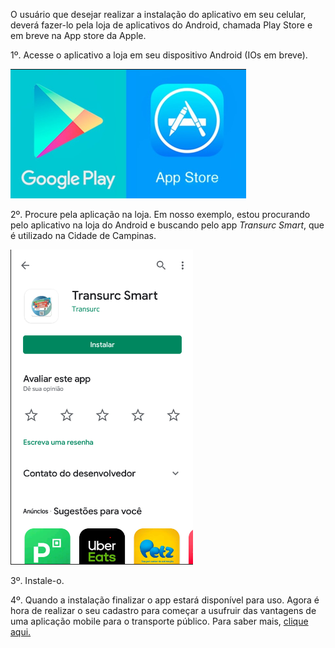 O usuário que desejar realizar a instalação do aplicativo em seu celular, deverá fazer-lo pela loja de aplicativos do Android, chamada Play Store e em breve na App store da Apple.

1º. Acesse o aplicativo a loja em seu dispositivo Android (IOs em breve).

![image.png](/.attachments/image-98f45cbf-fb1c-496c-baba-93722cffe150.png)


2º. Procure pela aplicação na loja. Em nosso exemplo, estou procurando pelo aplicativo na loja do Android e buscando pelo app _Transurc Smart_, que é utilizado na Cidade de Campinas.

![image.png](/.attachments/image-6a3d4a6e-26e0-4bc6-b174-53aadbfa21b3.png)


3º. Instale-o.

4º. Quando a instalação finalizar o app estará disponível para uso. Agora é hora de realizar o seu cadastro para começar a usufruir das vantagens de uma aplicação mobile para o transporte público. Para saber mais, [clique aqui.](/ABT-%2D-app-para-uso-no-transporte-público/2.-Cadastrando-sua-conta-de-acesso/2.2.-Complementação-do-cadastro-%2D-Parte-2)







